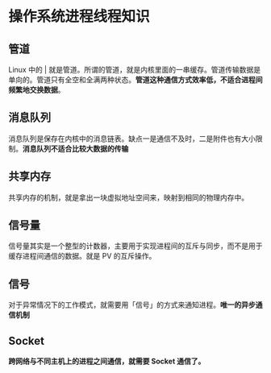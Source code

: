 # 操作系统进程线程知识

## 管道

Linux 中的 | 就是管道。所谓的管道，就是内核里面的一串缓存。管道传输数据是单向的。管道只有全空和全满两种状态。**管道这种通信方式效率低，不适合进程间频繁地交换数据**。

## 消息队列

消息队列是保存在内核中的消息链表。缺点一是通信不及时，二是附件也有大小限制。**消息队列不适合比较大数据的传输**

## 共享内存

共享内存的机制，就是拿出一块虚拟地址空间来，映射到相同的物理内存中。

## 信号量

信号量其实是一个整型的计数器，主要用于实现进程间的互斥与同步，而不是用于缓存进程间通信的数据。就是 PV 的互斥操作。

## 信号

对于异常情况下的工作模式，就需要用「信号」的方式来通知进程。**唯一的异步通信机制**

## Socket

**跨网络与不同主机上的进程之间通信，就需要 Socket 通信了。**